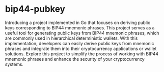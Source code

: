 # bip44-pubkey
Introducing a project implemented in Go that focuses on deriving public keys corresponding to BIP44 mnemonic phrases. This project serves as a useful tool for generating public keys from BIP44 mnemonic phrases, which are commonly used in hierarchical deterministic wallets. With this implementation, developers can easily derive public keys from mnemonic phrases and integrate them into their cryptocurrency applications or wallet solutions. Explore this project to simplify the process of working with BIP44 mnemonic phrases and enhance the security of your cryptocurrency systems.

